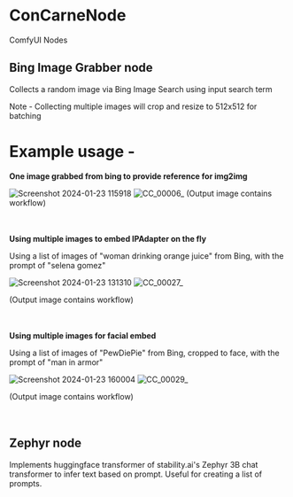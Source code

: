 # ConCarneNode
ComfyUI Nodes

## Bing Image Grabber node

Collects a random image via Bing Image Search using input search term

Note - Collecting multiple images will crop and resize to 512x512 for batching
  
  
# Example usage -
  
  
**One image grabbed from bing to provide reference for img2img**

![Screenshot 2024-01-23 115918](https://github.com/concarne000/ConCarneNode/assets/49512595/f8657a76-d729-43a6-8d98-e428e2cae6eb)
![CC_00006_](https://github.com/concarne000/ConCarneNode/assets/49512595/ab13eed6-80ae-4573-95d2-24be4554533c)
(Output image contains workflow)<br><br><br>
  
  
**Using multiple images to embed IPAdapter on the fly**

Using a list of images of "woman drinking orange juice" from Bing, with the prompt of "selena gomez"

![Screenshot 2024-01-23 131310](https://github.com/concarne000/ConCarneNode/assets/49512595/a94137dc-8707-4a9a-8d5f-76c35629e7c7)
![CC_00027_](https://github.com/concarne000/ConCarneNode/assets/49512595/a67c25a3-d19d-4900-8758-17aace9e3a22)

(Output image contains workflow)<br><br><br>
  
  
**Using multiple images for facial embed**

Using a list of images of "PewDiePie" from Bing, cropped to face, with the prompt of "man in armor"


![Screenshot 2024-01-23 160004](https://github.com/concarne000/ConCarneNode/assets/49512595/19c6479a-ee08-4da0-baf0-22bd90060225)
![CC_00029_](https://github.com/concarne000/ConCarneNode/assets/49512595/692a28be-359f-474b-a066-3d072d70f65b)

(Output image contains workflow)<br><br><br>

## Zephyr node

Implements huggingface transformer of stability.ai's Zephyr 3B chat transformer to infer text based on prompt. Useful for creating a list of prompts.
